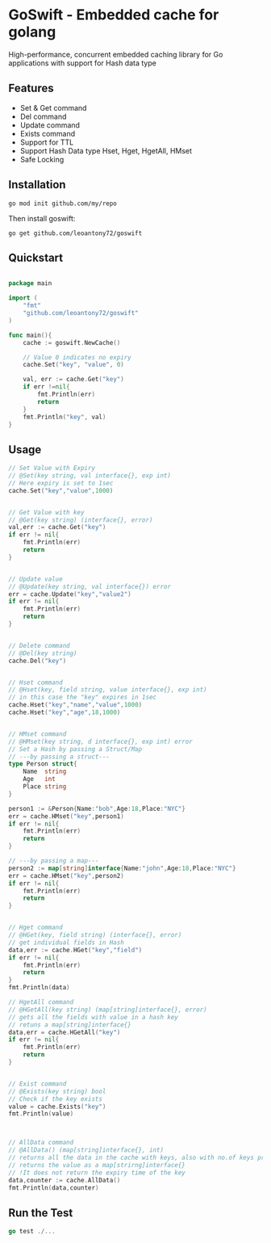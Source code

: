 # GoSwift - Embedded cache for golang

High-performance, concurrent embedded caching library for Go applications with support for Hash data type

## Features

- Set & Get command
- Del command
- Update command
- Exists command
- Support for TTL
- Support Hash Data type Hset, Hget, HgetAll, HMset
- Safe Locking

## Installation

```shell
go mod init github.com/my/repo
```

Then install goswift:

```shell
go get github.com/leoantony72/goswift
```

## Quickstart

```go

package main

import (
    "fmt"
    "github.com/leoantony72/goswift"
)

func main(){
    cache := goswift.NewCache()

    // Value 0 indicates no expiry
    cache.Set("key", "value", 0)

	val, err := cache.Get("key")
    if err !=nil{
        fmt.Println(err)
        return
    }
    fmt.Println("key", val)
}

```

## Usage

```go
// Set Value with Expiry
// @Set(key string, val interface{}, exp int)
// Here expiry is set to 1sec
cache.Set("key","value",1000)


// Get Value with key
// @Get(key string) (interface{}, error)
val,err := cache.Get("key")
if err != nil{
    fmt.Println(err)
    return
}


// Update value
// @Update(key string, val interface{}) error
err = cache.Update("key","value2")
if err != nil{
    fmt.Println(err)
    return
}


// Delete command
// @Del(key string)
cache.Del("key")


// Hset command
// @Hset(key, field string, value interface{}, exp int)
// in this case the "key" expires in 1sec
cache.Hset("key","name","value",1000)
cache.Hset("key","age",18,1000)


// HMset command
// @HMset(key string, d interface{}, exp int) error
// Set a Hash by passing a Struct/Map
// ---by passing a struct---
type Person struct{
    Name  string
    Age   int
    Place string
}

person1 := &Person{Name:"bob",Age:18,Place:"NYC"}
err = cache.HMset("key",person1)
if err != nil{
    fmt.Println(err)
    return
}

// ---by passing a map---
person2 := map[string]interface{Name:"john",Age:18,Place:"NYC"}
err = cache.HMset("key",person2)
if err != nil{
    fmt.Println(err)
    return
}


// Hget command
// @HGet(key, field string) (interface{}, error)
// get individual fields in Hash
data,err := cache.HGet("key","field")
if err != nil{
    fmt.Println(err)
    return
}
fmt.Println(data)

// HgetAll command
// @HGetAll(key string) (map[string]interface{}, error)
// gets all the fields with value in a hash key
// retuns a map[string]interface{}
data,err = cache.HGetAll("key")
if err != nil{
    fmt.Println(err)
    return
}


// Exist command
// @Exists(key string) bool
// Check if the key exists
value = cache.Exists("key")
fmt.Println(value)



// AllData command
// @AllData() (map[string]interface{}, int)
// returns all the data in the cache with keys, also with no.of keys present
// returns the value as a map[strirng]interface{}
// !It does not return the expiry time of the key
data,counter := cache.AllData()
fmt.Println(data,counter)

```

## Run the Test

```go
go test ./...
```
